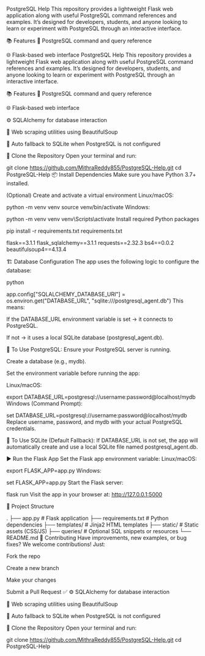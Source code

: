PostgreSQL Help
This repository provides a lightweight Flask web application along with useful PostgreSQL command references and examples. It’s designed for developers, students, and anyone looking to learn or experiment with PostgreSQL through an interactive interface.

📚 Features
🧠 PostgreSQL command and query reference

🌐 Flask-based web interface
PostgreSQL Help
This repository provides a lightweight Flask web application along with useful PostgreSQL command references and examples. It’s designed for developers, students, and anyone looking to learn or experiment with PostgreSQL through an interactive interface.

📚 Features
🧠 PostgreSQL command and query reference

🌐 Flask-based web interface

⚙️ SQLAlchemy for database interaction

🧹 Web scraping utilities using BeautifulSoup

💾 Auto fallback to SQLite when PostgreSQL is not configured

🔁 Clone the Repository
Open your terminal and run:


git clone https://github.com/MithraReddy855/PostgreSQL-Help.git
cd PostgreSQL-Help
📦 Install Dependencies
Make sure you have Python 3.7+ installed.

(Optional) Create and activate a virtual environment
Linux/macOS:


python -m venv venv
source venv/bin/activate
Windows:


python -m venv venv
venv\Scripts\activate
Install required Python packages

pip install -r requirements.txt
requirements.txt


flask==3.1.1
flask_sqlalchemy==3.1.1
requests==2.32.3
bs4==0.0.2
beautifulsoup4==4.13.4

🏗️ Database Configuration
The app uses the following logic to configure the database:

python

app.config["SQLALCHEMY_DATABASE_URI"] = os.environ.get("DATABASE_URL", "sqlite:///postgresql_agent.db")
This means:

If the DATABASE_URL environment variable is set → it connects to PostgreSQL.

If not → it uses a local SQLite database (postgresql_agent.db).

🔧 To Use PostgreSQL:
Ensure your PostgreSQL server is running.

Create a database (e.g., mydb).

Set the environment variable before running the app:

Linux/macOS:


export DATABASE_URL=postgresql://username:password@localhost/mydb
Windows (Command Prompt):


set DATABASE_URL=postgresql://username:password@localhost/mydb
Replace username, password, and mydb with your actual PostgreSQL credentials.

🧪 To Use SQLite (Default Fallback):
If DATABASE_URL is not set, the app will automatically create and use a local SQLite file named postgresql_agent.db.

▶️ Run the Flask App
Set the Flask app environment variable:
Linux/macOS:


export FLASK_APP=app.py
Windows:


set FLASK_APP=app.py
Start the Flask server:

flask run
Visit the app in your browser at: http://127.0.0.1:5000

📁 Project Structure

.
├── app.py                   # Flask application
├── requirements.txt         # Python dependencies
├── templates/               # Jinja2 HTML templates
├── static/                  # Static assets (CSS/JS)
├── queries/                 # Optional SQL snippets or resources
└── README.md
🤝 Contributing
Have improvements, new examples, or bug fixes?
We welcome contributions! Just:

Fork the repo

Create a new branch

Make your changes

Submit a Pull Request ✅
⚙️ SQLAlchemy for database interaction

🧹 Web scraping utilities using BeautifulSoup

💾 Auto fallback to SQLite when PostgreSQL is not configured

🔁 Clone the Repository
Open your terminal and run:

git clone https://github.com/MithraReddy855/PostgreSQL-Help.git
cd PostgreSQL-Help
